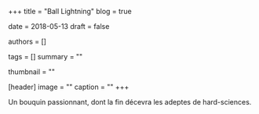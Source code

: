 +++
title = "Ball Lightning"
blog = true

date = 2018-05-13
draft = false

authors = []

tags = []
summary = ""

thumbnail = ""

[header]
image = ""
caption = ""
+++

Un bouquin passionnant, dont la fin décevra les adeptes de hard-sciences.
